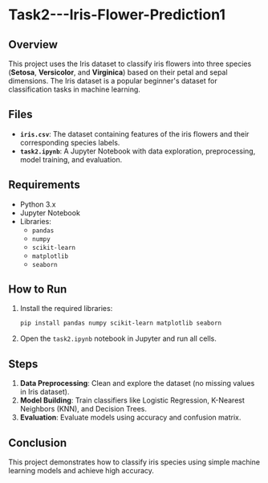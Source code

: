 # Task2---Iris-Flower-Prediction1
## Overview
This project uses the Iris dataset to classify iris flowers into three species (**Setosa**, **Versicolor**, and **Virginica**) based on their petal and sepal dimensions. The Iris dataset is a popular beginner's dataset for classification tasks in machine learning.

## Files
- **`iris.csv`**: The dataset containing features of the iris flowers and their corresponding species labels.
- **`task2.ipynb`**: A Jupyter Notebook with data exploration, preprocessing, model training, and evaluation.

## Requirements
- Python 3.x
- Jupyter Notebook
- Libraries:
  - `pandas`
  - `numpy`
  - `scikit-learn`
  - `matplotlib`
  - `seaborn`

## How to Run
1. Install the required libraries:
   ```bash
   pip install pandas numpy scikit-learn matplotlib seaborn
   ```
2. Open the `task2.ipynb` notebook in Jupyter and run all cells.

## Steps
1. **Data Preprocessing**: Clean and explore the dataset (no missing values in Iris dataset).
2. **Model Building**: Train classifiers like Logistic Regression, K-Nearest Neighbors (KNN), and Decision Trees.
3. **Evaluation**: Evaluate models using accuracy and confusion matrix.

## Conclusion
This project demonstrates how to classify iris species using simple machine learning models and achieve high accuracy.
